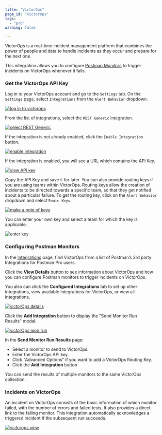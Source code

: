 ```yaml
---
title: "VictorOps"
page_id: "victorops"
tags: 
  - "pro"
warning: false

---
```


VictorOps is a real-time incident management platform that combines the power of people and data to handle incidents as they occur and prepare for the next one. 

This integration allows you to configure [Postman Monitors](/docs/postman/monitors/intro_monitors/) to trigger incidents on VictorOps whenever it fails.

### Get the VictorOps API Key

Log in to your VictorOps account and go to the `Settings` tab. On the `Settings` page, select `Integrations` from the `Alert Behavior` dropdown.

[![log in to victorops](https://s3.amazonaws.com/postman-static-getpostman-com/postman-docs/58842896.png)](https://s3.amazonaws.com/postman-static-getpostman-com/postman-docs/58842896.png)

From the list of integrations, select the `REST Generic` Integration. 

[![select REST Generic](https://s3.amazonaws.com/postman-static-getpostman-com/postman-docs/58843113.png)](https://s3.amazonaws.com/postman-static-getpostman-com/postman-docs/58843113.png)

If the integration is not already enabled, click the `Enable Integration` button. 

[![enable integration](https://s3.amazonaws.com/postman-static-getpostman-com/postman-docs/58843154.png)](https://s3.amazonaws.com/postman-static-getpostman-com/postman-docs/58843154.png)

If the integration is enabled, you will see a URL which contains the API Key.

[![view API key](https://s3.amazonaws.com/postman-static-getpostman-com/postman-docs/58843264.png)](https://s3.amazonaws.com/postman-static-getpostman-com/postman-docs/58843264.png)

Copy the API Key and save it for later. You can also provide routing keys if you are using teams within VictorOps. Routing keys allow the creation of incidents to be directed towards a specific team, so that they get notified about a particular failure. To get the routing key, click on the `Alert Behavior` dropdown and select `Route Keys`.

[![make a note of keys](https://s3.amazonaws.com/postman-static-getpostman-com/postman-docs/58842580.png)](https://s3.amazonaws.com/postman-static-getpostman-com/postman-docs/58842580.png)

You can enter your own key and select a team for which the key is applicable.

[![enter key](https://s3.amazonaws.com/postman-static-getpostman-com/postman-docs/58842547.png)](https://s3.amazonaws.com/postman-static-getpostman-com/postman-docs/58842547.png)

### Configuring Postman Monitors

In the [Integrations](https://go.postman.co/workspaces) page, find VictorOps from a list of Postman’s 3rd party Integrations for Postman Pro users.

Click the **View Details** button to see information about VictorOps and how you can configure Postman monitors to trigger incidents on VictorOps.

You also can click the **Configured Integrations** tab to set up other integrations, view available integrations for VictorOps, or view all integrations.

[![victorOps details](https://s3.amazonaws.com/postman-static-getpostman-com/postman-docs/victorOps-details-page.png)](https://s3.amazonaws.com/postman-static-getpostman-com/postman-docs/victorOps-details-page.png)

Click the **Add Integration** button to display the "Send Monitor Run Results" modal.

[![victorOps mon run](https://s3.amazonaws.com/postman-static-getpostman-com/postman-docs/victorOps-mon-run.png)](https://s3.amazonaws.com/postman-static-getpostman-com/postman-docs/victorOps-mon-run.png)

In the **Send Monitor Run Results** page:

* Select a monitor to send to VictorOps.
* Enter the VictorOps API key.
* Click "Advanced Options" if you want to add a VictorOps Routing Key.
* Click the **Add Integration** button.

You can send the results of multiple monitors to the same VictorOps collection.


### Incidents on VictorOps

An incident on VictorOps consists of the basic information of which monitor failed, with the number of errors and failed tests. It also provides a direct link to the failing monitor. This integration automatically acknowledges a triggered incident if the subsequent run succeeds. 

[![victorops view](https://s3.amazonaws.com/postman-static-getpostman-com/postman-docs/58843343.png)](https://s3.amazonaws.com/postman-static-getpostman-com/postman-docs/58843343.png)
